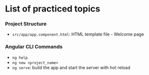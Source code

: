 # List of practiced topics

### Project Structure
- ```src/app/app.component.html```: HTML template file - Welcome page

### Angular CLI Commands
- ```ng help```
- ```ng new <project_name>```
- ```ng serve```: build the app and start the server with hot reload